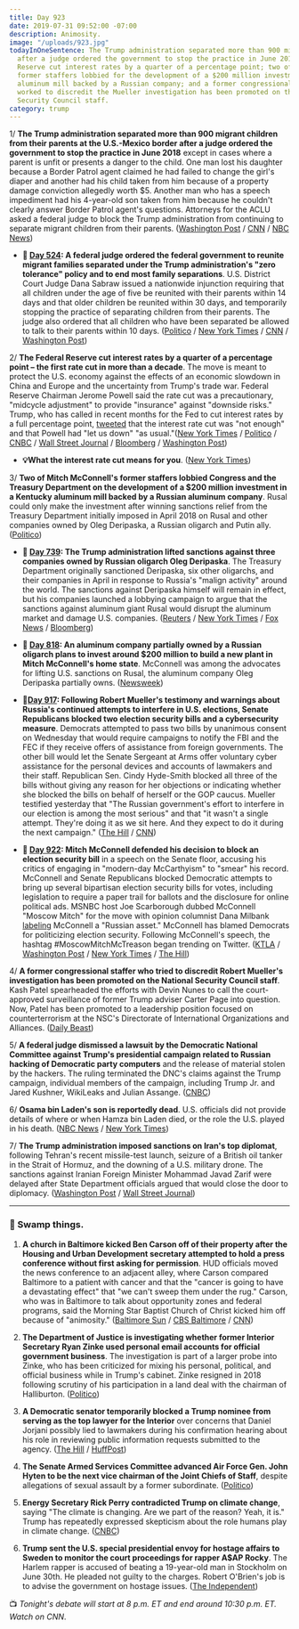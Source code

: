 ```yaml
---
title: Day 923
date: 2019-07-31 09:52:00 -07:00
description: Animosity.
image: "/uploads/923.jpg"
todayInOneSentence: The Trump administration separated more than 900 migrant children
  after a judge ordered the government to stop the practice in June 2018; the Federal
  Reserve cut interest rates by a quarter of a percentage point; two of Mitch McConnell's
  former staffers lobbied for the development of a $200 million investment in a Kentucky
  aluminum mill backed by a Russian company; and a former congressional staffer who
  worked to discredit the Mueller investigation has been promoted on the National
  Security Council staff.
category: trump
---
```


1/ **The Trump administration separated more than 900 migrant children from their parents at the U.S.-Mexico border after a judge ordered the government to stop the practice in June 2018** except in cases where a parent is unfit or presents a danger to the child. One man lost his daughter because a Border Patrol agent claimed he had failed to change the girl's diaper and another had his child taken from him because of a property damage conviction allegedly worth $5. Another man who has a speech impediment had his 4-year-old son taken from him because he couldn't clearly answer Border Patrol agent's questions. Attorneys for the ACLU asked a federal judge to block the Trump administration from continuing to separate migrant children from their parents. ([Washington Post](https://www.washingtonpost.com/immigration/aclu-us-has-taken-nearly-1000-child-migrants-from-their-parents-since-judge-ordered-stop-to-border-separations/2019/07/30/bde452d8-b2d5-11e9-8949-5f36ff92706e_story.html?utm_term=.9267135aae20) / [CNN](https://www.cnn.com/2019/07/30/politics/900-children-separated-border/index.html) / [NBC News](https://www.nbcnews.com/news/latino/aclu-says-more-900-migrant-children-separated-parents-last-year-n1036436))

* **📌 [Day 524](https://whatthefuckjusthappenedtoday.com/2018/06/27/day-524/#3-a-federal-judge-ordered-the-federa): A federal judge ordered the federal government to reunite migrant families separated under the Trump administration's "zero tolerance" policy and to end most family separations**. U.S. District Court Judge Dana Sabraw issued a nationwide injunction requiring that all children under the age of five be reunited with their parents within 14 days and that older children be reunited within 30 days, and temporarily stopping the practice of separating children from their parents. The judge also ordered that all children who have been separated be allowed to talk to their parents within 10 days. ([Politico](https://www.politico.com/story/2018/06/26/judge-orders-trump-reunite-migrant-families-678809) / [New York Times](https://www.nytimes.com/2018/06/26/us/politics/family-separations-congress-states.html) / [CNN](https://www.cnn.com/2018/06/26/politics/federal-court-order-family-separations/index.html) / [Washington Post](https://www.washingtonpost.com/news/morning-mix/wp/2018/06/27/federal-judge-enjoins-separation-of-migrant-children-orders-family-reunification/))

2/ **The Federal Reserve cut interest rates by a quarter of a percentage point – the first rate cut in more than a decade**. The move is meant to protect the U.S. economy against the effects of an economic slowdown in China and Europe and the uncertainty from Trump's trade war. Federal Reserve Chairman Jerome Powell said the rate cut was a precautionary, "midcycle adjustment" to provide "insurance" against "downside risks." Trump, who has called in recent months for the Fed to cut interest rates by a full percentage point, [tweeted](https://www.cnbc.com/2019/07/31/trump-says-fed-chief-powell-let-us-down-by-not-clearly-signaling-more-rate-cuts.html) that the interest rate cut was "not enough" and that Powell had "let us down" "as usual."([New York Times](https://www.nytimes.com/2019/07/31/business/economy/federal-reserve-interest-rate-cut.html) / [Politico](https://www.politico.com/story/2019/07/31/fed-cuts-rates-amid-global-slowdown-1442621) / [CNBC](https://www.cnbc.com/2019/07/31/fed-chief-powell-says-rate-cut-was-a-mid-cycle-adjustment.html) / [Wall Street Journal](https://www.wsj.com/articles/fed-cuts-rates-by-a-quarter-point-ends-portfolio-runoff-11564596200) / [Bloomberg](https://www.bloomberg.com/news/articles/2019-07-31/fed-cuts-rates-by-quarter-point-and-signals-potential-for-more) / [Washington Post](https://www.washingtonpost.com/business/2019/07/31/federal-reserve-cuts-interest-rate-quarter-point-effort-keep-economy-track/))

* **💡What the interest rate cut means for you**. ([New York Times](https://www.nytimes.com/2019/07/31/your-money/fed-interest-rates.html))

3/ **Two of Mitch McConnell's former staffers lobbied Congress and the Treasury Department on the development of a $200 million investment in a Kentucky aluminum mill backed by a Russian aluminum company**. Rusal could only make the investment after winning sanctions relief from the Treasury Department initially imposed in April 2018 on Rusal and other companies owned by Oleg Deripaska, a Russian oligarch and Putin ally. ([Politico](https://www.politico.com/story/2019/07/31/mcconnell-staffers-lobbied-russian-backed-kentucky-project-1442550))

* **📌 [Day 739](https://whatthefuckjusthappenedtoday.com/2019/01/28/day-739/): The Trump administration lifted sanctions against three companies owned by Russian oligarch Oleg Deripaska**. The Treasury Department originally sanctioned Deripaska, six other oligarchs, and their companies in April in response to Russia's "malign activity" around the world. The sanctions against Deripaska himself will remain in effect, but his companies launched a lobbying campaign to argue that the sanctions against aluminum giant Rusal would disrupt the aluminum market and damage U.S. companies. ([Reuters](https://www.reuters.com/article/us-usa-russia-sanctions-idUSKCN1PL0S1) / [New York Times](https://www.nytimes.com/2019/01/27/us/politics/trump-russia-sanctions-deripaska.html) / [Fox News](https://www.foxnews.com/politics/sanctions-against-3-russian-companies-linked-to-oleg-deripaska-lifted-by-us) / [Bloomberg](https://www.bloomberg.com/news/articles/2019-01-27/u-s-treasury-lifts-sanctions-on-three-deripaska-companies))

* **📌 [Day 818](https://whatthefuckjusthappenedtoday.com/2019/04/17/day-818/): An aluminum company partially owned by a Russian oligarch plans to invest around $200 million to build a new plant in Mitch McConnell's home state**. McConnell was among the advocates for lifting U.S. sanctions on Rusal, the aluminum company Oleg Deripaska partially owns. ([Newsweek](https://www.newsweek.com/company-russian-oligarch-millions-aluminum-plant-mitch-mcconnell-1397061))

* **📌[Day 917](https://whatthefuckjusthappenedtoday.com/2019/07/25/day-917/#1-following-robert-muellers-testimon): Following Robert Mueller's testimony and warnings about Russia's continued attempts to interfere in U.S. elections, Senate Republicans blocked two election security bills and a cybersecurity measure**. Democrats attempted to pass two bills by unanimous consent on Wednesday that would require campaigns to notify the FBI and the FEC if they receive offers of assistance from foreign governments. The other bill would let the Senate Sergeant at Arms offer voluntary cyber assistance for the personal devices and accounts of lawmakers and their staff. Republican Sen. Cindy Hyde-Smith blocked all three of the bills without giving any reason for her objections or indicating whether she blocked the bills on behalf of herself or the GOP caucus. Mueller testified yesterday that "The Russian government's effort to interfere in our election is among the most serious" and that "it wasn't a single attempt. They're doing it as we sit here. And they expect to do it during the next campaign." ([The Hill](https://thehill.com/blogs/floor-action/senate/454635-gop-blocks-election-security-bills-after-mueller-testimony) / [CNN](https://www.cnn.com/2019/07/25/politics/republican-senators-block-election-security-legislation/))

* **📌 [Day 922](https://whatthefuckjusthappenedtoday.com/2019/07/30/day-922/#1-mitch-mcconnell-defended-his-decis): Mitch McConnell defended his decision to block an election security bill** in a speech on the Senate floor, accusing his critics of engaging in "modern-day McCarthyism" to "smear" his record. McConnell and Senate Republicans blocked Democratic attempts to bring up several bipartisan election security bills for votes, including legislation to require a paper trail for ballots and the disclosure for online political ads. MSNBC host Joe Scarborough dubbed McConnell "Moscow Mitch" for the move with opinion columnist Dana Milbank [labeling](https://www.washingtonpost.com/opinions/mitch-mcconnell-is-a-russian-asset/2019/07/26/02cf3510-afbc-11e9-a0c9-6d2d7818f3da_story.html) McConnell a "Russian asset." McConnell has blamed Democrats for politicizing election security. Following McConnell's speech, the hashtag #MoscowMitchMcTreason began trending on Twitter. ([KTLA](https://ktla.com/2019/07/29/mcconnell-defends-blocking-bills-to-protect-elections-from-foreign-interference/) / [Washington Post](https://www.washingtonpost.com/politics/mcconnell-defends-blocking-election-security-bill-rejects-criticism-he-is-aiding-russia/2019/07/29/08dca6d4-b239-11e9-951e-de024209545d_story.html) / [New York Times](https://www.nytimes.com/2019/07/30/us/politics/moscow-mitch-mcconnell.html) / [The Hill](https://thehill.com/homenews/senate/455265-moscowmitchmctreason-trends-after-mcconnell-defends-blocking-election-bills))

4/ **A former congressional staffer who tried to discredit Robert Mueller's investigation has been promoted on the National Security Council staff**. Kash Patel spearheaded the efforts with Devin Nunes to call the court-approved surveillance of former Trump adviser Carter Page into question. Now, Patel has been promoted to a leadership position focused on counterterrorism at the NSC's Directorate of International Organizations and Alliances. ([Daily Beast](https://www.thedailybeast.com/kash-patel-devin-nunes-ally-who-fought-russia-probe-gets-senior-white-house-national-security-job))

5/ **A federal judge dismissed a lawsuit by the Democratic National Committee against Trump's presidential campaign related to Russian hacking of Democratic party computers** and the release of material stolen by the hackers. The ruling terminated the DNC's claims against the Trump campaign, individual members of the campaign, including Trump Jr. and Jared Kushner, WikiLeaks and Julian Assange. ([CNBC](https://www.cnbc.com/2019/07/31/judge-tosses-democratic-case-against-trump-campaign-russia-wikileaks.html))

6/ **Osama bin Laden's son is reportedly dead**. U.S. officials did not provide details of where or when Hamza bin Laden died, or the role the U.S. played in his death. ([NBC News](https://www.nbcnews.com/politics/national-security/u-s-has-intel-osama-bin-laden-s-son-heir-n1037236) / [New York Times](https://www.nytimes.com/2019/07/31/us/politics/hamza-bin-laden-al-qaeda.html))

7/ **The Trump administration imposed sanctions on Iran's top diplomat**, following Tehran's recent missile-test launch, seizure of a British oil tanker in the Strait of Hormuz, and the downing of a U.S. military drone. The sanctions against Iranian Foreign Minister Mohammad Javad Zarif were delayed after State Department officials argued that would close the door to diplomacy. ([Washington Post](https://www.washingtonpost.com/world/national-security/us-sanctions-irans-foreign-minister-amid-escalating-tensions/2019/07/31/1d4f3780-7eaf-47cc-8c55-569f6ede7615_story.html) / [Wall Street Journal](https://www.wsj.com/articles/u-s-sanctions-iran-foreign-minister-11564605737))

---

### 🐊 Swamp things.

1. **A church in Baltimore kicked Ben Carson off of their property after the Housing and Urban Development secretary attempted to hold a press conference without first asking for permission**. HUD officials moved the news conference to an adjacent alley, where Carson compared Baltimore to a patient with cancer and that the "cancer is going to have a devastating effect" that "we can't sweep them under the rug." Carson, who was in Baltimore to talk about opportunity zones and federal programs, said the Morning Star Baptist Church of Christ kicked him off because of "animosity." ([Baltimore Sun](https://www.baltimoresun.com/politics/bs-md-pol-ben-carson-visit-20190731-20190731-zk22qwmp4fhvjklv3wxlbvxfkm-story.html) / [CBS Baltimore](https://baltimore.cbslocal.com/2019/07/31/hud-secretary-ben-carson-baltimore-trump-tweets/) / [CNN](https://www.cnn.com/2019/07/31/politics/ben-carson-baltimore-trump/index.html))

2. **The Department of Justice is investigating whether former Interior Secretary Ryan Zinke used personal email accounts for official government business**. The investigation is part of a larger probe into Zinke, who has been criticized for mixing his personal, political, and official business while in Trump's cabinet. Zinke resigned in 2018 following scrutiny of his participation in a land deal with the chairman of Halliburton. ([Politico](https://www.politico.com/story/2019/07/30/zinke-email-justice-energy-1627744))

3. **A Democratic senator temporarily blocked a Trump nominee from serving as the top lawyer for the Interior** over concerns that Daniel Jorjani possibly lied to lawmakers during his confirmation hearing about his role in reviewing public information requests submitted to the agency. ([The Hill](https://thehill.com/policy/energy-environment/455519-dem-senator-vows-to-fight-trump-interior-nominee-after-requesting) / [HuffPost](https://www.huffpost.com/entry/danial-jorjani-nomination-ron-wyden-doj-investigation-request_n_5d410b45e4b0d24cde0799a1))

4. **The Senate Armed Services Committee advanced Air Force Gen. John Hyten to be the next vice chairman of the Joint Chiefs of Staff**, despite allegations of sexual assault by a former subordinate. ([Politico](https://www.politico.com/story/2019/07/31/senate-john-hyten-joint-chiefs-1629781))

5. **Energy Secretary Rick Perry contradicted Trump on climate change**, saying "The climate is changing. Are we part of the reason? Yeah, it is." Trump has repeatedly expressed skepticism about the role humans play in climate change. ([CNBC](https://www.cnbc.com/2019/07/31/energy-secretary-rick-perry-humans-play-a-role-in-climate-change.html))

6. **Trump sent the U.S. special presidential envoy for hostage affairs to Sweden to monitor the court proceedings for rapper A$AP Rocky**. The Harlem rapper is accused of beating a 19-year-old man in Stockholm on June 30th. He pleaded not guilty to the charges. Robert O'Brien's job is to advise the government on hostage issues. ([The Independent](https://www.independent.co.uk/news/world/americas/us-politics/trump-asap-rocky-trial-sweden-stockholm-assault-hostage-robert-obrien-a9029091.html))

📺 *Tonight's debate will start at 8 p.m. ET and end around 10:30 p.m. ET. Watch on CNN*.
